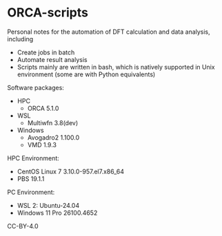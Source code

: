 # ORCA-scripts
Personal notes for the automation of DFT calculation and data analysis, including
- Create jobs in batch
- Automate result analysis
- Scripts mainly are written in bash, which is natively supported in Unix environment (some are with Python equivalents) 

Software packages:
- HPC
  - ORCA 5.1.0
- WSL
  - Multiwfn 3.8(dev) 
- Windows
  - Avogadro2 1.100.0
  - VMD 1.9.3

HPC Environment:
- CentOS Linux 7 3.10.0-957.el7.x86_64
- PBS 19.1.1

PC Environment:
- WSL 2: Ubuntu-24.04
- Windows 11 Pro 26100.4652


  
CC-BY-4.0
